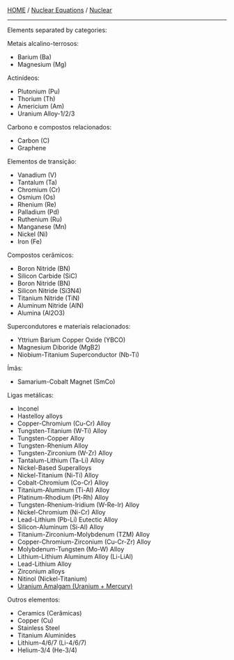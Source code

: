 [HOME](/README.md) / [Nuclear Equations](/assets/docs/universe/equations/Heat-Energy/Nuclear/readme.md) / [Nuclear](/assets/docs/nuclear/readme.md)   

-------------------

Elements separated by categories:  

Metais alcalino-terrosos:  
- Barium (Ba)  
- Magnesium (Mg)  
  
Actinídeos:  
- Plutonium (Pu)  
- Thorium (Th)  
- Americium (Am)  
- Uranium Alloy-1/2/3  
  
Carbono e compostos relacionados:  
- Carbon (C)  
- Graphene  
  
Elementos de transição:   
- Vanadium (V)   
- Tantalum (Ta)   
- Chromium (Cr)   
- Osmium (Os)    
- Rhenium (Re)    
- Palladium (Pd)   
- Ruthenium (Ru)   
- Manganese (Mn)   
- Nickel (Ni)   
- Iron (Fe)   
   
Compostos cerâmicos:   
- Boron Nitride (BN)   
- Silicon Carbide (SiC)   
- Boron Nitride (BN)   
- Silicon Nitride (Si3N4)    
- Titanium Nitride (TiN)   
- Aluminum Nitride (AlN)    
- Alumina (Al2O3)   
    
Supercondutores e materiais relacionados:    
- Yttrium Barium Copper Oxide (YBCO)    
- Magnesium Diboride (MgB2)    
- Niobium-Titanium Superconductor (Nb-Ti)    
   
Ímãs:    
- Samarium-Cobalt Magnet (SmCo)    
   
Ligas metálicas:    
- Inconel   
- Hastelloy alloys   
- Copper-Chromium (Cu-Cr) Alloy   
- Tungsten-Titanium (W-Ti) Alloy   
- Tungsten-Copper Alloy   
- Tungsten-Rhenium Alloy   
- Tungsten-Zirconium (W-Zr) Alloy   
- Tantalum-Lithium (Ta-Li) Alloy   
- Nickel-Based Superalloys   
- Nickel-Titanium (Ni-Ti) Alloy    
- Cobalt-Chromium (Co-Cr) Alloy    
- Titanium-Aluminum (Ti-Al) Alloy     
- Platinum-Rhodium (Pt-Rh) Alloy    
- Tungsten-Rhenium-Iridium (W-Re-Ir) Alloy   
- Nickel-Chromium (Ni-Cr) Alloy   
- Lead-Lithium (Pb-Li) Eutectic Alloy    
- Silicon-Aluminum (Si-Al) Alloy    
- Titanium-Zirconium-Molybdenum (TZM) Alloy    
- Copper-Chromium-Zirconium (Cu-Cr-Zr) Alloy    
- Molybdenum-Tungsten (Mo-W) Alloy   
- Lithium-Lithium Aluminum Alloy (Li-LiAl)   
- Lead-Lithium Alloy   
- Zirconium alloys    
- Nitinol (Nickel-Titanium)   
- [Uranium Amalgam (Uranium + Mercury)](/assets/docs/universe/chemy/Elements/alloy/about/uranium-amalgam.md)  
  
Outros elementos:   
- Ceramics (Cerâmicas)    
- Copper (Cu)   
- Stainless Steel   
- Titanium Aluminides   
- Lithium-4/6/7 (Li-4/6/7)   
- Helium-3/4 (He-3/4)   
